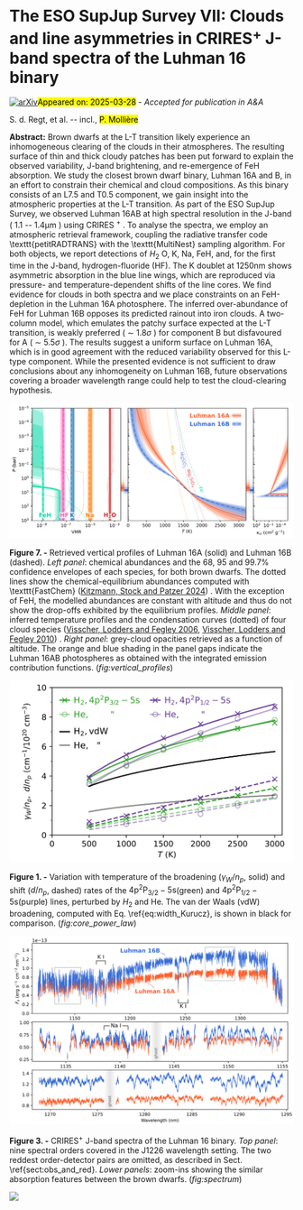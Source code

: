 <div class="macros" style="visibility:hidden;">
$\newcommand{\ensuremath}{}$
$\newcommand{\xspace}{}$
$\newcommand{\object}[1]{\texttt{#1}}$
$\newcommand{\farcs}{{.}''}$
$\newcommand{\farcm}{{.}'}$
$\newcommand{\arcsec}{''}$
$\newcommand{\arcmin}{'}$
$\newcommand{\ion}[2]{#1#2}$
$\newcommand{\textsc}[1]{\textrm{#1}}$
$\newcommand{\hl}[1]{\textrm{#1}}$
$\newcommand{\footnote}[1]{}$
$\newcommand{\arraystretch}{1.4}$</div>



<div id="title">

# The ESO SupJup Survey VII: Clouds and line asymmetries in CRIRES$^+$ J-band spectra of the Luhman 16 binary

</div>
<div id="comments">

[![arXiv](https://img.shields.io/badge/arXiv-2503.21266-b31b1b.svg)](https://arxiv.org/abs/2503.21266)<mark>Appeared on: 2025-03-28</mark> -  _Accepted for publication in A&A_

</div>
<div id="authors">

S. d. Regt, et al. -- incl., <mark>P. Mollière</mark>

</div>
<div id="abstract">

**Abstract:** Brown dwarfs at the L-T transition likely experience an inhomogeneous clearing of the clouds in their atmospheres. The resulting surface of thin and thick cloudy patches has been put forward to explain the observed variability, J-band brightening, and re-emergence of FeH absorption. We study the closest brown dwarf binary, Luhman 16A and B, in an effort to constrain their chemical and cloud compositions. As this binary consists of an L7.5 and T0.5 component, we gain insight into the atmospheric properties at the L-T transition. As part of the ESO SupJup Survey, we observed Luhman 16AB at high spectral resolution in the J-band ( $1.1$ -- $1.4 \mathrm{\mu m}$ ) using CRIRES $^+$ . To analyse the spectra, we employ an atmospheric retrieval framework, coupling the radiative transfer code \texttt{petitRADTRANS} with the \texttt{MultiNest} sampling algorithm. For both objects, we report detections of $H_2$ O, K, Na, FeH, and, for the first time in the J-band, hydrogen-fluoride (HF). The K doublet at $1250 \mathrm{nm}$ shows asymmetric absorption in the blue line wings, which are reproduced via pressure- and temperature-dependent shifts of the line cores. We find evidence for clouds in both spectra and we place constraints on an FeH-depletion in the Luhman 16A photosphere. The inferred over-abundance of FeH for Luhman 16B opposes its predicted rainout into iron clouds. A two-column model, which emulates the patchy surface expected at the L-T transition, is weakly preferred ( $\sim$ $1.8\sigma$ ) for component B but disfavoured for A ( $\sim$ $5.5\sigma$ ). The results suggest a uniform surface on Luhman 16A, which is in good agreement with the reduced variability observed for this L-type component. While the presented evidence is not sufficient to draw conclusions about any inhomogeneity on Luhman 16B, future observations covering a broader wavelength range could help to test the cloud-clearing hypothesis.

</div>

<div id="div_fig1">

<img src="tmp_2503.21266/./plots/J_band_profiles.png" alt="Fig7" width="100%"/>

**Figure 7. -** Retrieved vertical profiles of Luhman 16A (solid) and Luhman 16B (dashed). _Left panel_: chemical abundances and the $68$, $95$ and $99.7\%$ confidence envelopes of each species, for both brown dwarfs. The dotted lines show the chemical-equilibrium abundances computed with \texttt{FastChem} ([Kitzmann, Stock and Patzer 2024]()) . With the exception of FeH, the modelled abundances are constant with altitude and thus do not show the drop-offs exhibited by the equilibrium profiles.
    _Middle panel_: inferred temperature profiles and the condensation curves (dotted) of four cloud species  ([Visscher, Lodders and Fegley 2006](), [Visscher, Lodders and Fegley 2010]()) . _Right panel_: grey-cloud opacities retrieved as a function of altitude. The orange and blue shading in the panel gaps indicate the Luhman 16AB photospheres as obtained with the integrated emission contribution functions. (*fig:vertical_profiles*)

</div>
<div id="div_fig2">

<img src="tmp_2503.21266/./plots/J_band_K_shift_param.png" alt="Fig1" width="100%"/>

**Figure 1. -** Variation with temperature of the broadening ($\gamma_W/n_p$, solid) and shift ($d/n_p$, dashed) rates of the $\mathrm{4p^2P_{3/2}-5s}$(green) and $\mathrm{4p^2P_{1/2}-5s}$(purple) lines, perturbed by $H_2$ and He. The van der Waals (vdW) broadening, computed with Eq. \ref{eq:width_Kurucz}, is shown in black for comparison. (*fig:core_power_law*)

</div>
<div id="div_fig3">

<img src="tmp_2503.21266/./plots/J_band_spectrum.png" alt="Fig3" width="100%"/>

**Figure 3. -** CRIRES$^+$ J-band spectra of the Luhman 16 binary. _Top panel_: nine spectral orders covered in the J1226 wavelength setting. The two reddest order-detector pairs are omitted, as described in Sect. \ref{sect:obs_and_red}. _Lower panels_: zoom-ins showing the similar absorption features between the brown dwarfs. (*fig:spectrum*)

</div><div id="qrcode"><img src=https://api.qrserver.com/v1/create-qr-code/?size=100x100&data="https://arxiv.org/abs/2503.21266"></div>